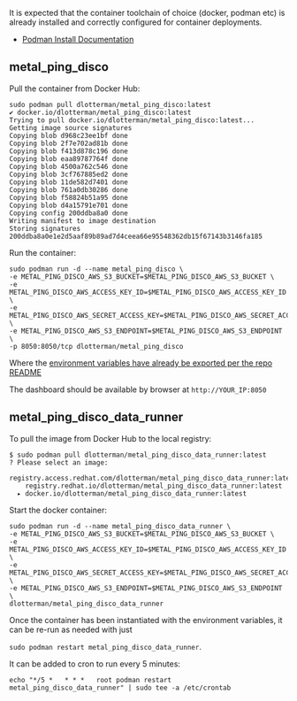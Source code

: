 It is expected that the container toolchain of choice (docker, podman etc) is already installed and correctly configured for container deployments.

* [Podman Install Documentation](https://podman.io/getting-started/installation)

## metal_ping_disco

Pull the container from Docker Hub:

```
sudo podman pull dlotterman/metal_ping_disco:latest
✔ docker.io/dlotterman/metal_ping_disco:latest
Trying to pull docker.io/dlotterman/metal_ping_disco:latest...
Getting image source signatures
Copying blob d968c23ee1bf done  
Copying blob 2f7e702ad81b done  
Copying blob f413d878c196 done  
Copying blob eaa89787764f done  
Copying blob 4500a762c546 done  
Copying blob 3cf767885ed2 done  
Copying blob 11de582d7401 done  
Copying blob 761a0db30286 done  
Copying blob f58824b51a95 done  
Copying blob d4a15791e701 done  
Copying config 200ddba8a0 done  
Writing manifest to image destination
Storing signatures
200ddba8a0e1e2d5aaf89b89ad7d4ceea66e95548362db15f67143b3146fa185
```

Run the container:

```
sudo podman run -d --name metal_ping_disco \
-e METAL_PING_DISCO_AWS_S3_BUCKET=$METAL_PING_DISCO_AWS_S3_BUCKET \
-e METAL_PING_DISCO_AWS_ACCESS_KEY_ID=$METAL_PING_DISCO_AWS_ACCESS_KEY_ID \
-e METAL_PING_DISCO_AWS_SECRET_ACCESS_KEY=$METAL_PING_DISCO_AWS_SECRET_ACCESS_KEY \
-e METAL_PING_DISCO_AWS_S3_ENDPOINT=$METAL_PING_DISCO_AWS_S3_ENDPOINT \
-p 8050:8050/tcp dlotterman/metal_ping_disco
```

Where the [environment variables have already be exported per the repo README](../README.md)

The dashboard should be available by browser at `http://YOUR_IP:8050`

## metal_ping_disco_data_runner

To pull the image from Docker Hub to the local registry:

```
$ sudo podman pull dlotterman/metal_ping_disco_data_runner:latest
? Please select an image: 
    registry.access.redhat.com/dlotterman/metal_ping_disco_data_runner:latest
    registry.redhat.io/dlotterman/metal_ping_disco_data_runner:latest
  ▸ docker.io/dlotterman/metal_ping_disco_data_runner:latest
```

Start the docker container:

```
sudo podman run -d --name metal_ping_disco_data_runner \
-e METAL_PING_DISCO_AWS_S3_BUCKET=$METAL_PING_DISCO_AWS_S3_BUCKET \
-e METAL_PING_DISCO_AWS_ACCESS_KEY_ID=$METAL_PING_DISCO_AWS_ACCESS_KEY_ID \
-e METAL_PING_DISCO_AWS_SECRET_ACCESS_KEY=$METAL_PING_DISCO_AWS_SECRET_ACCESS_KEY \
-e METAL_PING_DISCO_AWS_S3_ENDPOINT=$METAL_PING_DISCO_AWS_S3_ENDPOINT \
dlotterman/metal_ping_disco_data_runner
```
Once the container has been instantiated with the environment variables, it can be re-run as needed with just 

`sudo podman restart metal_ping_disco_data_runner`.

It can be added to cron to run every 5 minutes:

`echo "*/5 *   * * *   root podman restart metal_ping_disco_data_runner" | sudo tee -a /etc/crontab`